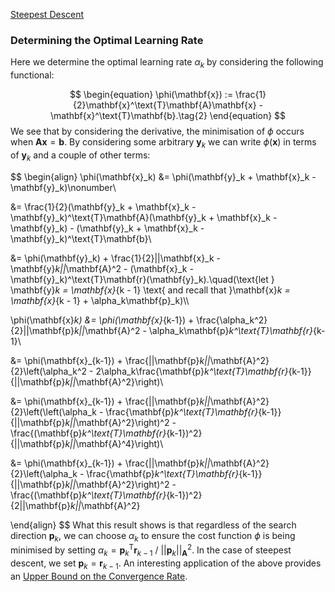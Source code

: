 [Steepest Descent](../steepest-descent.md)

### Determining the Optimal Learning Rate

Here we determine the optimal learning rate $\alpha_k$ by considering the following functional:

$$
\begin{equation}
	\phi(\mathbf{x}) := \frac{1}{2}\mathbf{x}^\text{T}\mathbf{A}\mathbf{x} - \mathbf{x}^\text{T}\mathbf{b}.\tag{2}
\end{equation}
$$
We see that by considering the derivative, the minimisation of $\phi$ occurs when $\mathbf{A}\mathbf{x} = \mathbf{b}$. By considering some arbitrary $\mathbf{y}_k$ we can write $\phi(\mathbf{x})$ in terms of $\mathbf{y}_k$ and a couple of other terms:

$$
\begin{align}
\phi(\mathbf{x}_k) &= \phi(\mathbf{y}_k + \mathbf{x}_k - \mathbf{y}_k)\nonumber\\

&= \frac{1}{2}(\mathbf{y}_k + \mathbf{x}_k - \mathbf{y}_k)^\text{T}\mathbf{A}(\mathbf{y}_k + \mathbf{x}_k - \mathbf{y}_k) - (\mathbf{y}_k + \mathbf{x}_k - \mathbf{y}_k)^\text{T}\mathbf{b}\\

&= \phi(\mathbf{y}_k) + \frac{1}{2}||\mathbf{x}_k - \mathbf{y}_k||_\mathbf{A}^2 - (\mathbf{x}_k - \mathbf{y}_k)^\text{T}\mathbf{r}(\mathbf{y}_k).\quad(\text{let } \mathbf{y}_k = \mathbf{x}_{k - 1} \text{ and recall that }\mathbf{x}_k = \mathbf{x}_{k - 1} + \alpha_k\mathbf{p}_k)\\\\



\phi(\mathbf{x}_k) &= \phi(\mathbf{x}_{k-1}) + \frac{\alpha_k^2}{2}||\mathbf{p}_k||_\mathbf{A}^2 - \alpha_k\mathbf{p}_k^\text{T}\mathbf{r}_{k-1}\\

&= \phi(\mathbf{x}_{k-1}) + \frac{||\mathbf{p}_k||_\mathbf{A}^2}{2}\left(\alpha_k^2 - 2\alpha_k\frac{\mathbf{p}_k^\text{T}\mathbf{r}_{k-1}}{||\mathbf{p}_k||_\mathbf{A}^2}\right)\\

&= \phi(\mathbf{x}_{k-1}) + \frac{||\mathbf{p}_k||_\mathbf{A}^2}{2}\left(\left(\alpha_k - \frac{\mathbf{p}_k^\text{T}\mathbf{r}_{k-1}}{||\mathbf{p}_k||_\mathbf{A}^2}\right)^2 - \frac{(\mathbf{p}_k^\text{T}\mathbf{r}_{k-1})^2}{||\mathbf{p}_k||_\mathbf{A}^4}\right)\\

&= \phi(\mathbf{x}_{k-1}) + \frac{||\mathbf{p}_k||_\mathbf{A}^2}{2}\left(\alpha_k - \frac{\mathbf{p}_k^\text{T}\mathbf{r}_{k-1}}{||\mathbf{p}_k||_\mathbf{A}^2}\right)^2 - \frac{(\mathbf{p}_k^\text{T}\mathbf{r}_{k-1})^2}{2||\mathbf{p}_k||_\mathbf{A}^2}

\end{align}
$$
What this result shows is that regardless of the search direction $\mathbf{p}_k$, we can choose $\alpha_k$ to ensure the cost function $\phi$ is being minimised by setting $\alpha_k = \mathbf{p}_k^\text{T}\mathbf{r}_{k-1}\ /\ ||\mathbf{p}_k||_\mathbf{A}^2$. In the case of steepest descent, we set $\mathbf{p}_k = \mathbf{r}_{k-1}$. An interesting application of the above provides an [Upper Bound on the Convergence Rate](upper-bound-convergence-rate.md).

